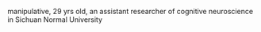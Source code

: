 manipulative, 29 yrs old, an assistant researcher of cognitive neuroscience in Sichuan Normal University

<!---
manipulative/manipulative is a ✨ special ✨ repository because its `README.md` (this file) appears on your GitHub profile.
You can click the Preview link to take a look at your changes.
--->

